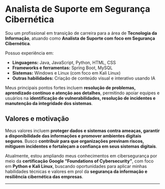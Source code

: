 # Analista de Suporte em Segurança Cibernética

Sou um profissional em transição de carreira para a área de **Tecnologia da Informação**, atuando como **Analista de Suporte com foco em Segurança Cibernética**.  

Possuo experiência em:

- **Linguagens:** Java, JavaScript, Python, HTML, CSS  
- **Frameworks e ferramentas:** Spring Boot, MySQL  
- **Sistemas:** Windows e Linux (com foco em Kali Linux)  
- **Outras habilidades:** Criação de conteúdo visual e interativo usando IA  

Meus principais pontos fortes incluem **resolução de problemas, aprendizado contínuo e atenção aos detalhes**, permitindo apoiar equipes e usuários na **identificação de vulnerabilidades, resolução de incidentes e manutenção da integridade dos sistemas**.  

## Valores e motivação

Meus valores incluem **proteger dados e sistemas contra ameaças, garantir a disponibilidade das informações e promover ambientes digitais seguros**. Busco **contribuir para que organizações previnam riscos, mitiguem incidentes e fortaleçam a confiança em seus sistemas digitais**.  

Atualmente, estou ampliando meus conhecimentos em cibersegurança por meio da **certificação Google “Foundations of Cybersecurity”**, com foco em **Python e Kali Linux**, buscando oportunidades para aplicar minhas habilidades técnicas e valores em prol da **segurança da informação e resiliência cibernética das empresas**.  

---


